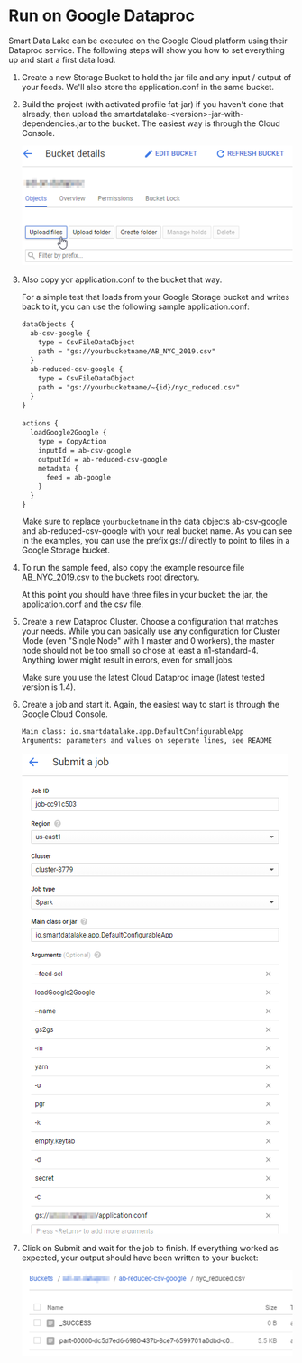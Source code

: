 # Run on Google Dataproc

Smart Data Lake can be executed on the Google Cloud platform using their Dataproc service.
The following steps will show you how to set everything up and start a first data load.

1.  Create a new Storage Bucket to hold the jar file and any input / output of your feeds. 
    We'll also store the application.conf in the same bucket.  
      
1.  Build the project (with activated profile fat-jar) if you haven't done that already, 
    then upload the smartdatalake-\<version>-jar-with-dependencies.jar to the bucket. The easiest way is through the Cloud Console.
    
    ![Upload jar file](images/google_01_upload_jar.png)

1.  Also copy yor application.conf to the bucket that way.
 
    For a simple test that loads from your Google Storage bucket and writes back to it, you can use the following sample application.conf:
    ```hocon
    dataObjects {
      ab-csv-google {
        type = CsvFileDataObject
        path = "gs://yourbucketname/AB_NYC_2019.csv"
      }
      ab-reduced-csv-google {
        type = CsvFileDataObject
        path = "gs://yourbucketname/~{id}/nyc_reduced.csv"
      }
    }
    
    actions { 
      loadGoogle2Google {
        type = CopyAction
        inputId = ab-csv-google
        outputId = ab-reduced-csv-google
        metadata {
          feed = ab-google
        }
      }
    }
    ```        
    Make sure to replace `yourbucketname` in the data objects ab-csv-google and ab-reduced-csv-google with your real bucket name. 
    As you can see in the examples, you can use the prefix gs:// directly to point to files in a Google Storage bucket.

1.  To run the sample feed, also copy the example resource file AB_NYC_2019.csv to the buckets root directory.

    At this point you should have three files in your bucket: the jar, the application.conf and the csv file.

1.  Create a new Dataproc Cluster. 
    Choose a configuration that matches your needs. 
    While you can basically use any configuration for Cluster Mode (even "Single Node" with 1 master and 0 workers), 
    the master node should not be too small so chose at least a n1-standard-4. 
    Anything lower might result in errors, even for small jobs.

    Make sure you use the latest Cloud Dataproc image (latest tested version is 1.4).

1.  Create a job and start it. Again, the easiest way to start is through the Google Cloud Console. 
    ```
    Main class: io.smartdatalake.app.DefaultConfigurableApp
    Arguments: parameters and values on seperate lines, see README
    ```  
    ![Job creation](images/google_02_job.png)

1.  Click on Submit and wait for the job to finish. If everything worked as expected, your output should have been written to your bucket:

    ![Result](images/google_03_result.png)
